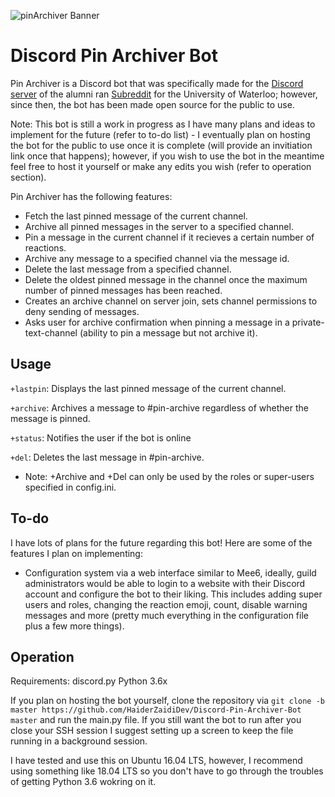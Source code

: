 ![pinArchiver Banner](https://i.imgur.com/OhpJKc1.jpg)
# Discord Pin Archiver Bot
Pin Archiver is a Discord bot that was specifically made for the [Discord server](https://discord.gg/ZZFJhdr) of the alumni ran [Subreddit](https://www.reddit.com/r/uwaterloo/) for the University of Waterloo; however, since then, the bot has been made open source for the public to use. 

Note: This bot is still a work in progress as I have many plans and ideas to implement for the future (refer to to-do list) - I eventually plan on hosting the bot for the public to use once it is complete (will provide an invitiation link once that happens); however, if you wish to use the bot in the meantime feel free to host it yourself or make any edits you wish (refer to operation section). 

Pin Archiver has the following features:
* Fetch the last pinned message of the current channel.
* Archive all pinned messages in the server to a specified channel.
* Pin a message in the current channel if it recieves a certain number of reactions.
* Archive any message to a specified channel via the message id.
* Delete the last message from a specified channel.
* Delete the oldest pinned message in the channel once the maximum number of pinned messages has been reached.
* Creates an archive channel on server join, sets channel permissions to deny sending of messages. 
* Asks user for archive confirmation when pinning a message in a private-text-channel (ability to pin a message but not archive it). 

## Usage
`+lastpin`: Displays the last pinned message of the current channel. 

`+archive`: Archives a message to #pin-archive regardless of whether the message is pinned. 

`+status`: Notifies the user if the bot is online

`+del`: Deletes the last message in #pin-archive.

* Note: +Archive and +Del can only be used by the roles or super-users specified in config.ini. 

## To-do
I have lots of plans for the future regarding this bot! Here are some of the features I plan on implementing:
* Configuration system via a web interface similar to Mee6, ideally, guild administrators would be able to login to a website with their Discord account and configure the bot to their liking. This includes adding super users and roles, changing the reaction emoji, count, disable warning messages and more (pretty much everything in the configuration file plus a few more things). 


## Operation
Requirements:
   discord.py
   Python 3.6x 

If you plan on hosting the bot yourself, clone the repository via `git clone -b master https://github.com/HaiderZaidiDev/Discord-Pin-Archiver-Bot master` and run the main.py file. If you still want the bot to run after you close your SSH session I suggest setting up a screen to keep the file running in a background session. 

I have tested and use this on Ubuntu 16.04 LTS, however, I recommend using something like 18.04 LTS so you don't have to go through the troubles of getting Python 3.6 wokring on it. 


   

